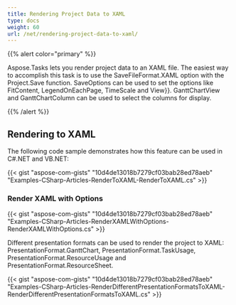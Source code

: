 ```yaml
---
title: Rendering Project Data to XAML
type: docs
weight: 60
url: /net/rendering-project-data-to-xaml/
---
```


{{% alert color="primary" %}} 

Aspose.Tasks lets you render project data to an XAML file. The easiest way to accomplish this task is to use the SaveFileFormat.XAML option with the Project.Save function. SaveOptions can be used to set the options like FitContent, LegendOnEachPage, TimeScale and View}}. GanttChartView and GanttChartColumn can be used to select the columns for display.

{{% /alert %}} 
## **Rendering to XAML**
The following code sample demonstrates how this feature can be used in C#.NET and VB.NET:

{{< gist "aspose-com-gists" "10d4de13018b7279cf03bab28ed78aeb" "Examples-CSharp-Articles-RenderToXAML-RenderToXAML.cs" >}}
### **Render XAML with Options**
{{< gist "aspose-com-gists" "10d4de13018b7279cf03bab28ed78aeb" "Examples-CSharp-Articles-RenderXAMLWithOptions-RenderXAMLWithOptions.cs" >}}

Different presentation formats can be used to render the project to XAML: PresentationFormat.GanttChart, PresentationFormat.TaskUsage, PresentationFormat.ResourceUsage and PresentationFormat.ResourceSheet.

{{< gist "aspose-com-gists" "10d4de13018b7279cf03bab28ed78aeb" "Examples-CSharp-Articles-RenderDifferentPresentationFormatsToXAML-RenderDifferentPresentationFormatsToXAML.cs" >}}
